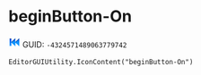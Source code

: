 # beginButton-On
![](/img/beginButton-On.png)
GUID: `-4324571489063779742`
```
EditorGUIUtility.IconContent("beginButton-On")
```
